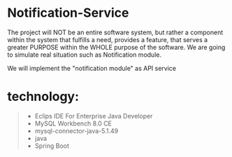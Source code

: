 # Notification-Service

The project will NOT be an entire software system, but rather a component within the system that fulfills a need, provides a feature, that serves a greater PURPOSE within the WHOLE purpose of the software. We are going to simulate real situation such as Notification module.

We will implement the "notification module" as API service

# technology:
> - Eclips IDE For Enterprise Java Developer
> - MySQL Workbench 8.0 CE
> - mysql-connector-java-5.1.49
> - java
> - Spring Boot
